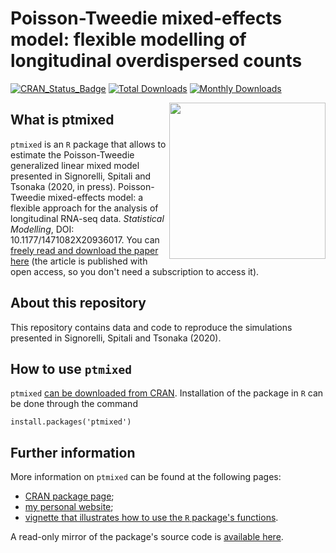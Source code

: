 # Poisson-Tweedie mixed-effects model: flexible modelling of longitudinal overdispersed counts

[![CRAN_Status_Badge](http://www.r-pkg.org/badges/version/ptmixed)](https://cran.r-project.org/package/ptmixed)
[![Total Downloads](http://cranlogs.r-pkg.org/badges/grand-total/ptmixed?color=orange)](http://cranlogs.r-pkg.org/badges/grand-total/ptmixed)
[![Monthly Downloads](http://cranlogs.r-pkg.org/badges/ptmixed)](http://cranlogs.r-pkg.org/badges/ptmixed)

<img src="https://user-images.githubusercontent.com/20061736/84284787-f3821f00-ab3c-11ea-85a7-220982ce518c.png" align="right" alt="" width="250" />

## What is ptmixed
`ptmixed` is an `R` package that allows to estimate the Poisson-Tweedie generalized linear mixed model presented in Signorelli, Spitali and Tsonaka (2020, in press). Poisson-Tweedie mixed-effects model: a flexible approach for the analysis of longitudinal RNA-seq data. *Statistical Modelling*, DOI: 10.1177/1471082X20936017. You can [freely read and download the paper here](https://doi.org/10.1177/1471082X20936017) (the article is published with open access, so you don't need a subscription to access it).

## About this repository
This repository contains data and code to reproduce the simulations presented in Signorelli, Spitali and Tsonaka (2020).

## How to use `ptmixed`
`ptmixed` [can be downloaded from CRAN](https://cran.r-project.org/web/packages/ptmixed/index.html). Installation of the package in `R` can be done through the command 
```
install.packages('ptmixed')
```

## Further information
More information on `ptmixed` can be found at the following pages:
* [CRAN package page](https://cran.r-project.org/web/packages/ptmixed/index.html);
* [my personal website](https://mirkosignorelli.github.io/r.html);
* [vignette that illustrates how to use the `R` package's functions](https://cran.r-project.org/web/packages/ptmixed/vignettes/Overview_functionalities_ptmixed.html).

A read-only mirror of the package's source code is [available here](https://github.com/cran/ptmixed).

